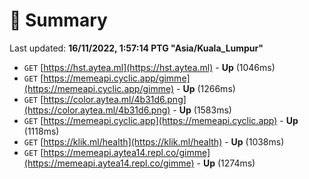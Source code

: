 # 📖 Summary
Last updated: **16/11/2022, 1:57:14 PTG "Asia/Kuala_Lumpur"**

- `GET` [https://hst.aytea.ml](https://hst.aytea.ml) - **Up** (1046ms)
- `GET` [https://memeapi.cyclic.app/gimme](https://memeapi.cyclic.app/gimme) - **Up** (1266ms)
- `GET` [https://color.aytea.ml/4b31d6.png](https://color.aytea.ml/4b31d6.png) - **Up** (1583ms)
- `GET` [https://memeapi.cyclic.app](https://memeapi.cyclic.app) - **Up** (1118ms)
- `GET` [https://klik.ml/health](https://klik.ml/health) - **Up** (1038ms)
- `GET` [https://memeapi.aytea14.repl.co/gimme](https://memeapi.aytea14.repl.co/gimme) - **Up** (1274ms)
